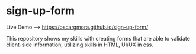 # sign-up-form

Live Demo --> https://oscargmora.github.io/sign-up-form/

This repository shows my skills with creating forms that are able to validate client-side information, utilizing skills in HTML, UI/UX in css.
